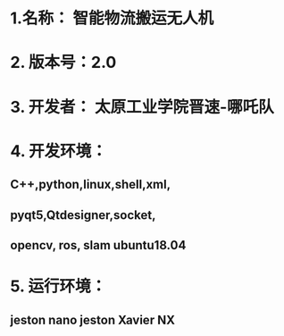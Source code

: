 # 1.名称： 智能物流搬运无人机

# 2. 版本号：2.0

# 3. 开发者： 太原工业学院晋速-哪吒队

# 4. 开发环境：

## C++,python,linux,shell,xml,

## pyqt5,Qtdesigner,socket,

## opencv, ros, slam ubuntu18.04

# 5. 运行环境：

## jeston nano  jeston  Xavier NX 
